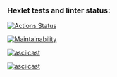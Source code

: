 ### Hexlet tests and linter status:
[![Actions Status](https://github.com/kasheev-pes/frontend-project-44/actions/workflows/hexlet-check.yml/badge.svg)](https://github.com/kasheev-pes/frontend-project-44/actions)

[![Maintainability](https://api.codeclimate.com/v1/badges/3c2209d2d6765a9008c2/maintainability)](https://codeclimate.com/github/kasheev-pes/frontend-project-44/maintainability)

[![asciicast](https://asciinema.org/a/vydoMT8kuCxuAkAAKe8i5RQPF.svg)](https://asciinema.org/a/vydoMT8kuCxuAkAAKe8i5RQPF)

[![asciicast](https://asciinema.org/a/LWp9tXq1NFCJ6XdtSmRbtb0P5.svg)](https://asciinema.org/a/LWp9tXq1NFCJ6XdtSmRbtb0P5)